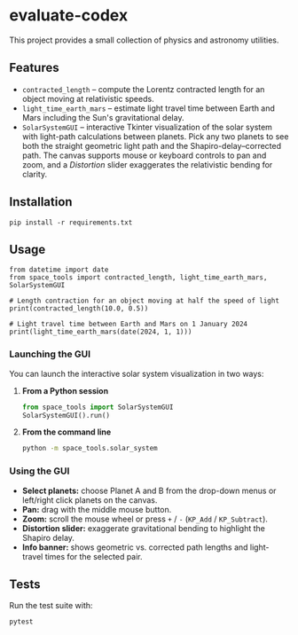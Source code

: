 # evaluate-codex

This project provides a small collection of physics and astronomy utilities.

## Features

- `contracted_length` – compute the Lorentz contracted length for an object moving at relativistic speeds.
- `light_time_earth_mars` – estimate light travel time between Earth and Mars including the Sun's gravitational delay.
- `SolarSystemGUI` – interactive Tkinter visualization of the solar system with light-path calculations between planets.
  Pick any two planets to see both the straight geometric light path and the Shapiro-delay–corrected path.  The canvas supports
  mouse or keyboard controls to pan and zoom, and a *Distortion* slider exaggerates the relativistic bending for clarity.

## Installation

```
pip install -r requirements.txt
```

## Usage

```
from datetime import date
from space_tools import contracted_length, light_time_earth_mars, SolarSystemGUI

# Length contraction for an object moving at half the speed of light
print(contracted_length(10.0, 0.5))

# Light travel time between Earth and Mars on 1 January 2024
print(light_time_earth_mars(date(2024, 1, 1)))
```

### Launching the GUI

You can launch the interactive solar system visualization in two ways:

1. **From a Python session**

   ```python
   from space_tools import SolarSystemGUI
   SolarSystemGUI().run()
   ```

2. **From the command line**

   ```bash
   python -m space_tools.solar_system
   ```

### Using the GUI

- **Select planets:** choose Planet A and B from the drop-down menus or left/right click planets on the canvas.
- **Pan:** drag with the middle mouse button.
- **Zoom:** scroll the mouse wheel or press `+` / `-` (`KP_Add` / `KP_Subtract`).
- **Distortion slider:** exaggerate gravitational bending to highlight the Shapiro delay.
- **Info banner:** shows geometric vs. corrected path lengths and light-travel times for the selected pair.

## Tests

Run the test suite with:

```
pytest
```
